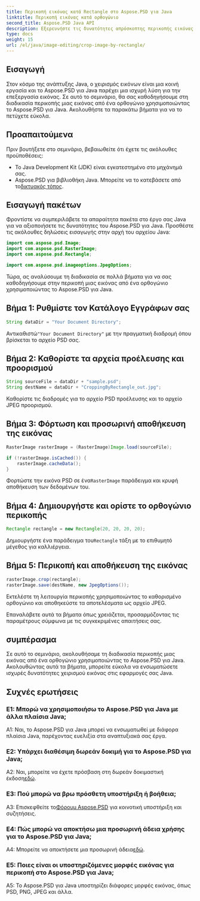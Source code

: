 ```yaml
---
title: Περικοπή εικόνας κατά Rectangle στο Aspose.PSD για Java
linktitle: Περικοπή εικόνας κατά ορθογώνιο
second_title: Aspose.PSD Java API
description: Εξερευνήστε τις δυνατότητες απρόσκοπτης περικοπής εικόνας στην Java με το Aspose.PSD. Ακολουθήστε τον βήμα προς βήμα οδηγό μας για να περικόψετε εικόνες χωρίς κόπο χρησιμοποιώντας το Aspose.PSD για Java.
type: docs
weight: 15
url: /el/java/image-editing/crop-image-by-rectangle/
---
```

## Εισαγωγή

Στον κόσμο της ανάπτυξης Java, ο χειρισμός εικόνων είναι μια κοινή εργασία και το Aspose.PSD για Java παρέχει μια ισχυρή λύση για την επεξεργασία εικόνας. Σε αυτό το σεμινάριο, θα σας καθοδηγήσουμε στη διαδικασία περικοπής μιας εικόνας από ένα ορθογώνιο χρησιμοποιώντας το Aspose.PSD για Java. Ακολουθήστε τα παρακάτω βήματα για να το πετύχετε εύκολα.

## Προαπαιτούμενα

Πριν βουτήξετε στο σεμινάριο, βεβαιωθείτε ότι έχετε τις ακόλουθες προϋποθέσεις:

- Το Java Development Kit (JDK) είναι εγκατεστημένο στο μηχάνημά σας.
-  Aspose.PSD για βιβλιοθήκη Java. Μπορείτε να το κατεβάσετε από το[δικτυακός τόπος](https://releases.aspose.com/psd/java/).

## Εισαγωγή πακέτων

Φροντίστε να συμπεριλάβετε τα απαραίτητα πακέτα στο έργο σας Java για να αξιοποιήσετε τις δυνατότητες του Aspose.PSD για Java. Προσθέστε τις ακόλουθες δηλώσεις εισαγωγής στην αρχή του αρχείου Java:

```java
import com.aspose.psd.Image;
import com.aspose.psd.RasterImage;
import com.aspose.psd.Rectangle;

import com.aspose.psd.imageoptions.JpegOptions;
```

Τώρα, ας αναλύσουμε τη διαδικασία σε πολλά βήματα για να σας καθοδηγήσουμε στην περικοπή μιας εικόνας από ένα ορθογώνιο χρησιμοποιώντας το Aspose.PSD για Java.

## Βήμα 1: Ρυθμίστε τον Κατάλογο Εγγράφων σας

```java
String dataDir = "Your Document Directory";
```

 Αντικαθιστώ`"Your Document Directory"` με την πραγματική διαδρομή όπου βρίσκεται το αρχείο PSD σας.

## Βήμα 2: Καθορίστε τα αρχεία προέλευσης και προορισμού

```java
String sourceFile = dataDir + "sample.psd";
String destName = dataDir + "CroppingByRectangle_out.jpg";
```

Καθορίστε τις διαδρομές για το αρχείο PSD προέλευσης και το αρχείο JPEG προορισμού.

## Βήμα 3: Φόρτωση και προσωρινή αποθήκευση της εικόνας

```java
RasterImage rasterImage = (RasterImage)Image.load(sourceFile);

if (!rasterImage.isCached()) {
    rasterImage.cacheData();
}
```

 Φορτώστε την εικόνα PSD σε ένα`RasterImage` παράδειγμα και κρυφή αποθήκευση των δεδομένων του.

## Βήμα 4: Δημιουργήστε και ορίστε το ορθογώνιο περικοπής

```java
Rectangle rectangle = new Rectangle(20, 20, 20, 20);
```

 Δημιουργήστε ένα παράδειγμα του`Rectangle` τάξη με το επιθυμητό μέγεθος για καλλιέργεια.

## Βήμα 5: Περικοπή και αποθήκευση της εικόνας

```java
rasterImage.crop(rectangle);
rasterImage.save(destName, new JpegOptions());
```

Εκτελέστε τη λειτουργία περικοπής χρησιμοποιώντας το καθορισμένο ορθογώνιο και αποθηκεύστε τα αποτελέσματα ως αρχείο JPEG.

Επαναλάβετε αυτά τα βήματα όπως χρειάζεται, προσαρμόζοντας τις παραμέτρους σύμφωνα με τις συγκεκριμένες απαιτήσεις σας.

## συμπέρασμα

Σε αυτό το σεμινάριο, ακολουθήσαμε τη διαδικασία περικοπής μιας εικόνας από ένα ορθογώνιο χρησιμοποιώντας το Aspose.PSD για Java. Ακολουθώντας αυτά τα βήματα, μπορείτε εύκολα να ενσωματώσετε ισχυρές δυνατότητες χειρισμού εικόνας στις εφαρμογές σας Java.

## Συχνές ερωτήσεις

### Ε1: Μπορώ να χρησιμοποιήσω το Aspose.PSD για Java με άλλα πλαίσια Java;

A1: Ναι, το Aspose.PSD για Java μπορεί να ενσωματωθεί με διάφορα πλαίσια Java, παρέχοντας ευελιξία στα αναπτυξιακά σας έργα.

### Ε2: Υπάρχει διαθέσιμη δωρεάν δοκιμή για το Aspose.PSD για Java;

 A2: Ναι, μπορείτε να έχετε πρόσβαση στη δωρεάν δοκιμαστική έκδοση[εδώ](https://releases.aspose.com/).

### Ε3: Πού μπορώ να βρω πρόσθετη υποστήριξη ή βοήθεια;

 A3: Επισκεφθείτε το[Φόρουμ Aspose.PSD](https://forum.aspose.com/c/psd/34) για κοινοτική υποστήριξη και συζητήσεις.

### Ε4: Πώς μπορώ να αποκτήσω μια προσωρινή άδεια χρήσης για το Aspose.PSD για Java;

 A4: Μπορείτε να αποκτήσετε μια προσωρινή άδεια[εδώ](https://purchase.aspose.com/temporary-license/).

### Ε5: Ποιες είναι οι υποστηριζόμενες μορφές εικόνας για περικοπή στο Aspose.PSD για Java;

A5: Το Aspose.PSD για Java υποστηρίζει διάφορες μορφές εικόνας, όπως PSD, PNG, JPEG και άλλα.
